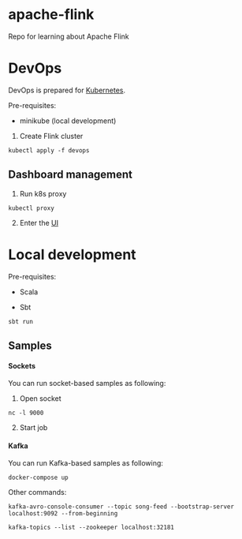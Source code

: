 # apache-flink

Repo for learning about Apache Flink

# DevOps

DevOps is prepared for [Kubernetes](https://ci.apache.org/projects/flink/flink-docs-release-1.3/setup/kubernetes.html).

Pre-requisites:

* minikube (local development)

1) Create Flink cluster

```
kubectl apply -f devops
```

## Dashboard management

1) Run k8s proxy

```
kubectl proxy
```

2) Enter the [UI](http://localhost:8001/api/v1/proxy/namespaces/default/services/flink-jobmanager:8081/#/overview)

# Local development

Pre-requisites: 

* Scala 

* Sbt

```
sbt run
```

## Samples

#### Sockets

You can run socket-based samples as following:

1) Open socket

```
nc -l 9000
```

2) Start job

#### Kafka

You can run Kafka-based samples as following:

```
docker-compose up
```

Other commands:

```
kafka-avro-console-consumer --topic song-feed --bootstrap-server localhost:9092 --from-beginning
```

```
kafka-topics --list --zookeeper localhost:32181
```
